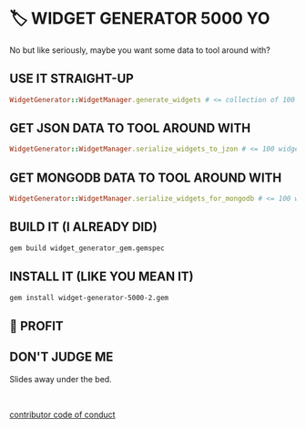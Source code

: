 # 🏷 WIDGET GENERATOR 5000 YO

No but like seriously, maybe you want some data to tool around with?


## USE IT STRAIGHT-UP

````ruby
WidgetGenerator::WidgetManager.generate_widgets # <= collection of 100 widgets!
````

## GET JSON DATA TO TOOL AROUND WITH

````ruby
WidgetGenerator::WidgetManager.serialize_widgets_to_jzon # <= 100 widgets serializes to json!
````

## GET MONGODB DATA TO TOOL AROUND WITH

````ruby
WidgetGenerator::WidgetManager.serialize_widgets_for_mongodb # <= 100 widgets serialized for MongoDB!
````

## BUILD IT (I ALREADY DID)

````bash
gem build widget_generator_gem.gemspec
````

## INSTALL IT (LIKE YOU MEAN IT)

````bash
gem install widget-generator-5000-2.gem
````

## 🤑 PROFIT

## DON'T JUDGE ME

Slides away under the bed.

<br>

[contributor code of conduct](docs/CODE_OF_CONDUCT.md)

